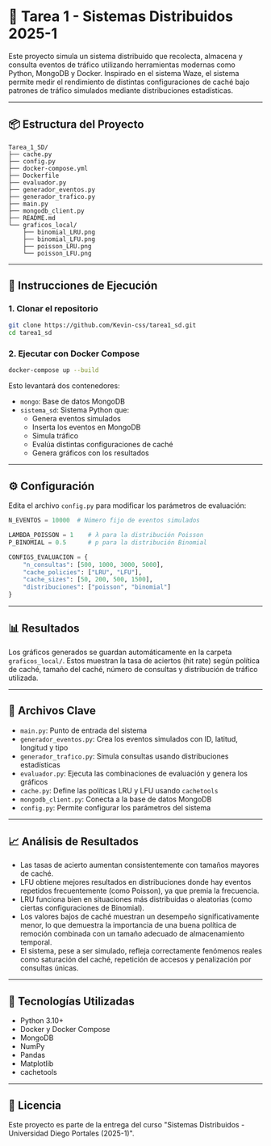 
# 🧠 Tarea 1 - Sistemas Distribuidos 2025-1

Este proyecto simula un sistema distribuido que recolecta, almacena y consulta eventos de tráfico utilizando herramientas modernas como Python, MongoDB y Docker. Inspirado en el sistema Waze, el sistema permite medir el rendimiento de distintas configuraciones de caché bajo patrones de tráfico simulados mediante distribuciones estadísticas.

---

## 📦 Estructura del Proyecto

```
Tarea_1_SD/
├── cache.py
├── config.py
├── docker-compose.yml
├── Dockerfile
├── evaluador.py
├── generador_eventos.py
├── generador_trafico.py
├── main.py
├── mongodb_client.py
├── README.md
└── graficos_local/
    ├── binomial_LRU.png
    ├── binomial_LFU.png
    ├── poisson_LRU.png
    └── poisson_LFU.png
```

---

## 🚀 Instrucciones de Ejecución

### 1. Clonar el repositorio

```bash
git clone https://github.com/Kevin-css/tarea1_sd.git
cd tarea1_sd
```

### 2. Ejecutar con Docker Compose

```bash
docker-compose up --build
```

Esto levantará dos contenedores:

- `mongo`: Base de datos MongoDB
- `sistema_sd`: Sistema Python que:
  - Genera eventos simulados
  - Inserta los eventos en MongoDB
  - Simula tráfico
  - Evalúa distintas configuraciones de caché
  - Genera gráficos con los resultados

---

## ⚙️ Configuración

Edita el archivo `config.py` para modificar los parámetros de evaluación:

```python
N_EVENTOS = 10000  # Número fijo de eventos simulados

LAMBDA_POISSON = 1    # λ para la distribución Poisson
P_BINOMIAL = 0.5      # p para la distribución Binomial

CONFIGS_EVALUACION = {
    "n_consultas": [500, 1000, 3000, 5000],
    "cache_policies": ["LRU", "LFU"],
    "cache_sizes": [50, 200, 500, 1500],
    "distribuciones": ["poisson", "binomial"]
}
```

---

## 📊 Resultados

Los gráficos generados se guardan automáticamente en la carpeta `graficos_local/`. Estos muestran la tasa de aciertos (hit rate) según política de caché, tamaño del caché, número de consultas y distribución de tráfico utilizada.

---

## 📁 Archivos Clave

- `main.py`: Punto de entrada del sistema
- `generador_eventos.py`: Crea los eventos simulados con ID, latitud, longitud y tipo
- `generador_trafico.py`: Simula consultas usando distribuciones estadísticas
- `evaluador.py`: Ejecuta las combinaciones de evaluación y genera los gráficos
- `cache.py`: Define las políticas LRU y LFU usando `cachetools`
- `mongodb_client.py`: Conecta a la base de datos MongoDB
- `config.py`: Permite configurar los parámetros del sistema

---

## 📈 Análisis de Resultados

- Las tasas de acierto aumentan consistentemente con tamaños mayores de caché.
- LFU obtiene mejores resultados en distribuciones donde hay eventos repetidos frecuentemente (como Poisson), ya que premia la frecuencia.
- LRU funciona bien en situaciones más distribuidas o aleatorias (como ciertas configuraciones de Binomial).
- Los valores bajos de caché muestran un desempeño significativamente menor, lo que demuestra la importancia de una buena política de remoción combinada con un tamaño adecuado de almacenamiento temporal.
- El sistema, pese a ser simulado, refleja correctamente fenómenos reales como saturación del caché, repetición de accesos y penalización por consultas únicas.

---

## 🧪 Tecnologías Utilizadas

- Python 3.10+
- Docker y Docker Compose
- MongoDB
- NumPy
- Pandas
- Matplotlib
- cachetools

---

## 📜 Licencia

Este proyecto es parte de la entrega del curso "Sistemas Distribuidos - Universidad Diego Portales (2025-1)". 
